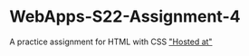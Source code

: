 # WebApps-S22-Assignment-4
A practice assignment for HTML with CSS
<a href=" https://44-563-web-apps-s22.github.io/webapps-s22-assignment-4-pavankalyanbakkani/">"Hosted at"</a>
